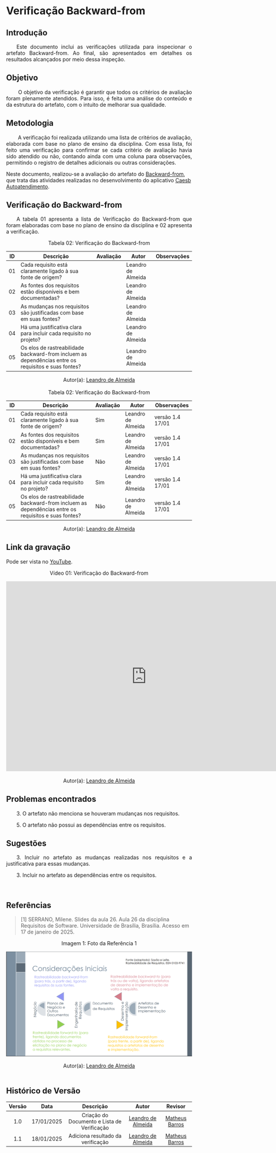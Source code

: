 # Verificação Backward-from

## Introdução

<p align="justify">
&emsp;&emsp;Este documento inclui as verificações utilizada para inspecionar o artefato Backward-from. Ao final, são apresentados em detalhes os resultados alcançados por meio dessa inspeção.
</p>

## Objetivo

<p align="justify">
&emsp;&emsp; O objetivo da verificação é garantir que todos os critérios de avaliação foram plenamente atendidos. Para isso, é feita uma análise do conteúdo e da estrutura do artefato, com o intuito de melhorar sua qualidade.
</p>

## Metodologia

<p align="justify">
&emsp;&emsp; A verificação foi realizada utilizando uma lista de critérios de avaliação, elaborada com base no plano de ensino da disciplina. Com essa lista, foi feito uma verificação para confirmar se cada critério de avaliação havia sido atendido ou não, contando ainda com uma coluna para observações, permitindo o registro de detalhes adicionais ou outras considerações.

Neste documento, realizou-se a avaliação do artefato do <a href="https://requisitos-de-software.github.io/2024.2-CAESB-Autoatendimento/pos_rastreabilidade/backwardfrom/">Backward-from</a>, que trata das atividades realizadas no desenvolvimento do aplicativo <a href="https://github.com/Requisitos-de-Software/2024.2-CAESB-Autoatendimento">Caesb Autoatendimento</a>.

</p>

## Verificação do Backward-from

<p align="justify">
&emsp;&emsp;A tabela 01 apresenta a lista de Verificação do Backward-from que foram elaboradas com base no plano de ensino da disciplina e 02 apresenta a verificação.
</p>

<center>Tabela 02: Verificação do Backward-from</center>

| **ID** | **Descrição**                                              | **Avaliação** | **Autor**    | **Observações**   |
| ------ | ---------------------------------------------------------- | ------------- | ------------ | ----------------- |
|   01   | Cada requisito está claramente ligado à sua fonte de origem? |           | Leandro de Almeida |  |  
|   02   | As fontes dos requisitos estão disponíveis e bem documentadas?|           | Leandro de Almeida | |  
|   03   | As mudanças nos requisitos são justificadas com base em suas fontes?|           | Leandro de Almeida | |  
|   04   | Há uma justificativa clara para incluir cada requisito no projeto? |           | Leandro de Almeida | |  
|   05   | Os elos de rastreabilidade backward-from incluem as dependências entre os requisitos e suas fontes? |           | Leandro de Almeida |  |  

<center>
</p>Autor(a): <a href="https://github.com/leomitx10" target = "_blank">Leandro de Almeida</a>
</center>

<br>

<center>Tabela 02: Verificação do Backward-from</center>

| **ID** | **Descrição**                                              | **Avaliação** | **Autor**    | **Observações**   |
| ------ | ---------------------------------------------------------- | ------------- | ------------ | ----------------- |
|   01   | Cada requisito está claramente ligado à sua fonte de origem? |   Sim  | Leandro de Almeida | versão 1.4 17/01 |  
|   02   | As fontes dos requisitos estão disponíveis e bem documentadas?|   Sim  | Leandro de Almeida | versão 1.4 17/01 |  
|   03   | As mudanças nos requisitos são justificadas com base em suas fontes?|  Não  | Leandro de Almeida | versão 1.4 17/01 |  
|   04   | Há uma justificativa clara para incluir cada requisito no projeto? | Sim | Leandro de Almeida | versão 1.4 17/01 |  
|   05   | Os elos de rastreabilidade backward-from incluem as dependências entre os requisitos e suas fontes? | Não | Leandro de Almeida | versão 1.4 17/01  |  

<center>
</p>Autor(a): <a href="https://github.com/leomitx10" target = "_blank">Leandro de Almeida</a>
</center>

## Link da gravação

Pode ser vista no [YouTube]().</p>

<center>
    <p>Vídeo 01: Verificação do Backward-from</p>
    <iframe width="760" height="515" src="https://www.youtube.com/embed/ub9aNj17NFY?si=WIWiG8C7IwoLQjA9" title="YouTube video player" frameborder="0" allow="accelerometer; autoplay; clipboard-write; encrypted-media; gyroscope; picture-in-picture; web-share" referrerpolicy="strict-origin-when-cross-origin" allowfullscreen></iframe>
</p>Autor(a): <a href="https://github.com/leomitx10" target = "_blank">Leandro de Almeida</a>
</center>

## Problemas encontrados

<p align="justify">&emsp;&emsp;3. O artefato não menciona se houveram mudanças nos requisitos.</p>
<p align="justify">&emsp;&emsp;5. O artefato não possui as dependências entre os requisitos.</p>

## Sugestões

<p align="justify">&emsp;&emsp;3. Incluir no artefato as mudanças realizadas nos requisitos e a justificativa para essas mudanças.</p>
<p align="justify">&emsp;&emsp;3. Incluir no artefato as dependências entre os requisitos.</p>


<br>

## Referências

><p id="1">[1] SERRANO, Milene. Slides da aula 26. Aula 26 da disciplina Requisitos de Software. Universidade de Brasília, Brasília. Acesso em 17 de janeiro de 2025.</p>

<center><figcaption>Imagem 1: Foto da Referência 1</figcaption></center>
 
![alt text](image-1.png)

 <center>
</p>Autor(a): <a href="https://github.com/leomitx10" target = "_blank">Leandro de Almeida</a>
</center>

<br>
 



## Histórico de Versão

| Versão |    Data    |                  Descrição                  |                       Autor                        |                        Revisor                         |
| :----: | :--------: | :-----------------------------------------: | :------------------------------------------------: | :----------------------------------------------------: |
|  1.0   | 17/01/2025 | Criação do Documento e Lista de Verificação | [Leandro de Almeida](https://github.com/leomitx10) |    [Matheus Barros](https://github.com/Ninja-Haiyai)   |
|  1.1   | 18/01/2025 | Adiciona resultado da verificação | [Leandro de Almeida](https://github.com/leomitx10) |    [Matheus Barros](https://github.com/Ninja-Haiyai)   |
